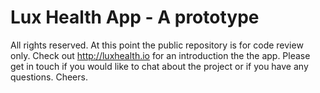# Lux Health App - A prototype
All rights reserved. At this point the public repository is for code review only. Check out http://luxhealth.io for an introduction the the app. Please get in touch if you would like to chat about the project or if you have any questions. Cheers.